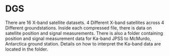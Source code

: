 # DGS
There are 16 X-band satellite datasets. 4 Different X-band satellites across 4 Different groundstations.
Inside each compressed file, there is data on satellite position and signal measurements.
There is also a folder containing position and signal measurement data for Ka-band JPSS to McMurdo, Antarctica ground station. 
Details on how to interpret the Ka-band data are located in the folder.
